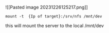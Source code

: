 ![[Pasted image 20231226125217.png]]

```shell
mount -t  {Ip of target}:/srv/nfs /mnt/dev
```

this will mount the server to the local /mnt/dev
